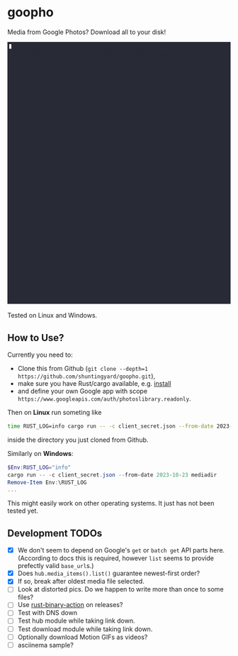 # goopho

Media from Google Photos? Download all to your disk!

![console demo](demo1.gif)

Tested on Linux and Windows.

## How to Use?

Currently you need to:

- Clone this from Github (`git clone --depth=1 https://github.com/shuntingyard/goopho.git`),
- make sure you have Rust/cargo available, e.g. [install](https://www.rust-lang.org/)
- and define your own Google app with scope `https://www.googleapis.com/auth/photoslibrary.readonly`.

Then on **Linux** run someting like

```bash
time RUST_LOG=info cargo run -- -c client_secret.json --from-date 2023-10-23 mediadir
```

inside the directory you just cloned from Github.

Similarly on **Windows**:

```ps1
$Env:RUST_LOG="info"
cargo run -- -c client_secret.json --from-date 2023-10-23 mediadir
Remove-Item Env:\RUST_LOG
...
```

This might easily work on other operating systems. It just has not been tested yet.

## Development TODOs

- [x] We don't seem to depend on Google's `get` or `batch get` API parts here.
    (According to docs this is required, however `list` seems to provide
    prefectly valid `base_url`s.)
- [x] Does `hub.media_items().list()` guarantee newest-first order?
- [x] If so, break after oldest media file selected.
- [ ] Look at distorted pics. Do we happen to write more than once to some files?
- [ ] Use [rust-binary-action](https://github.com/marketplace/actions/build-and-upload-rust-binary-to-github-releases)
    on releases?
- [ ] Test with DNS down
- [ ] Test hub module while taking link down.
- [ ] Test download module while taking link down.
- [ ] Optionally download Motion GIFs as videos?
- [ ] asciinema sample?
